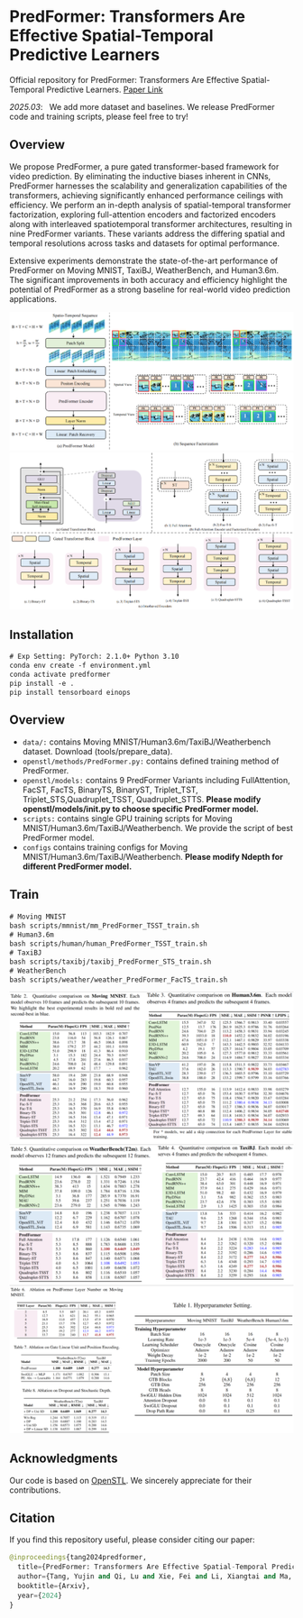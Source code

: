 # PredFormer: Transformers Are Effective Spatial-Temporal Predictive Learners

Official repository for PredFormer: Transformers Are Effective Spatial-Temporal Predictive Learners. [Paper Link](https://arxiv.org/abs/2410.04733)

*2025.03*: &nbsp; We add more dataset and baselines. We release PredFormer code and training scripts, please feel free to try!

## Overview

We propose PredFormer, a pure gated transformer-based framework for video prediction. By eliminating the inductive biases inherent in CNNs, PredFormer harnesses the scalability and generalization capabilities of the transformers, achieving significantly enhanced performance ceilings with efficiency. We perform an in-depth analysis of spatial-temporal transformer factorization, exploring full-attention encoders and factorized encoders along with interleaved spatiotemporal transformer architectures, resulting in nine PredFormer variants. These variants address the differing spatial and temporal resolutions across tasks and datasets for optimal performance.

Extensive experiments demonstrate the state-of-the-art performance of PredFormer on Moving MNIST, TaxiBJ, WeatherBench, and Human3.6m. The significant improvements in both accuracy and efficiency highlight the potential of PredFormer as a strong baseline for real-world video prediction applications.

![PredFormer](figures/PredFormer.png)
![Analysis](figures/Analysis.png)

## Installation

```
# Exp Setting: PyTorch: 2.1.0+ Python 3.10
conda env create -f environment.yml  
conda activate predformer
pip install -e .
pip install tensorboard einops
```

## Overview

- `data/:` contains Moving MNIST/Human3.6m/TaxiBJ/Weatherbench dataset. Download (tools/prepare_data).
- `openstl/methods/PredFormer.py:` contains defined training method of PredFormer.
- `openstl/models:` contains 9 PredFormer Variants including FullAttention, FacST, FacTS, BinaryTS, BinaryST, Triplet_TST, Triplet_STS,Quadruplet_TSST, Quadruplet_STTS. **Please modify openstl/models/__init__.py to choose specific PredFormer model.**
- `scripts:` contains single GPU training scripts for Moving MNIST/Human3.6m/TaxiBJ/Weatherbench. We provide the script of best PredFormer model.
- `configs` contains training configs for Moving MNIST/Human3.6m/TaxiBJ/Weatherbench. **Please modify Ndepth for different PredFormer model.**

## Train

```
# Moving MNIST
bash scripts/mmnist/mm_PredFormer_TSST_train.sh
# Human3.6m
bash scripts/human/human_PredFormer_TSST_train.sh
# TaxiBJ
bash scripts/taxibj/taxibj_PredFormer_STS_train.sh
# WeatherBench
bash scripts/weather/weather_PredFormer_FacTS_train.sh
```

![exp1](figures/exp1.png)
![exp2](figures/exp2.png)
![exp3](figures/exp3.png)

## Acknowledgments

Our code is based on [OpenSTL](https://github.com/chengtan9907/OpenSTL). We sincerely appreciate for their contributions.

## Citation

If you find this repository useful, please consider citing our paper:

```python
@inproceedings{tang2024predformer,
  title={PredFormer: Transformers Are Effective Spatial-Temporal Predictive Learners},
  author={Tang, Yujin and Qi, Lu and Xie, Fei and Li, Xiangtai and Ma, Chao and Yang, Ming-Hsuan},
  booktitle={Arxiv},
  year={2024}
}
```
